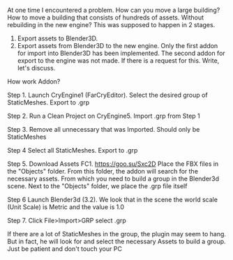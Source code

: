 At one time I encountered a problem. How can you move a large building? How to move a building that consists of hundreds of assets. Without rebuilding in the new engine?
This was supposed to happen in 2 stages.
1. Export assets to Blender3D.
2. Export assets from Blender3D to the new engine.
Only the first addon for import into Blender3D has been implemented. The second addon for export to the engine was not made. If there is a request for this. Write, let's discuss.





How work Addon?

Step 1. Launch CryEngine1 (FarCryEditor). Select the desired group of StaticMeshes. Export to .grp

Step 2. Run a Clean Project on CryEngine5. Import .grp from Step 1

Step 3. Remove all unnecessary that was Imported. Should only be StaticMeshes

Step 4 Select all StaticMeshes. Export to .grp

Step 5. Download Assets FC1. https://goo.su/Sxc2D
Place the FBX files in the "Objects" folder. From this folder, the addon will search for the necessary assets. From which you need to build a group in the Blender3d scene. Next to the "Objects" folder, we place the .grp file itself

Step 6 Launch Blender3d (3.2). We look that in the scene the world scale (Unit Scale) is Metric and the value is 1.0

Step 7. Click File>Import>GRP select .grp

If there are a lot of StaticMeshes in the group, the plugin may seem to hang. But in fact, he will look for and select the necessary Assets to build a group. Just be patient and don't touch your PC
